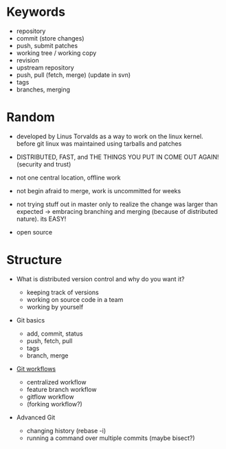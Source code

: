 # Keywords
- repository
- commit (store changes)
- push, submit patches
- working tree / working copy
- revision
- upstream repository
- push, pull (fetch, merge) (update in svn)
- tags
- branches, merging

# Random
- developed by Linus Torvalds as a way to work on the linux kernel.
  before git linux was maintained using tarballs and patches
- DISTRIBUTED, FAST, and THE THINGS YOU PUT IN COME OUT AGAIN! (security and trust)
- not one central location, offline work

- not begin afraid to merge, work is uncommitted for weeks
- not trying stuff out in master only to realize the change was larger than expected
-> embracing branching and merging (because of distributed nature). its EASY!

- open source

# Structure

* What is distributed version control and why do you want it?
  - keeping track of versions
  - working on source code in a team
  - working by yourself

* Git basics
  - add, commit, status
  - push, fetch, pull
  - tags
  - branch, merge

* [Git workflows](http://www.atlassian.com/git/workflows#!workflow-overview)
  - centralized workflow
  - feature branch workflow
  - gitflow workflow
  - (forking workflow?)

* Advanced Git
  - changing history (rebase -i)
  - running a command over multiple commits (maybe bisect?)
